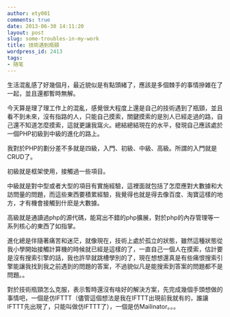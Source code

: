 ```yaml
---
author: ety001
comments: true
date: 2013-06-30 14:11:20
layout: post
slug: some-troubles-in-my-work
title: 技術遇到瓶頸
wordpress_id: 2413
tags:
- 随笔
---
```


生活混亂感了好幾個月，最近貌似是有點頭緒了，應該是多個棘手的事情摻雑在了一起，並且還都暫時無解。

今天算是理了理工作上的混亂，感覺很大程度上還是自己的技術遇到了瓶頸，並且看不到未來，沒有指路的人，只能自己摸索，關鍵摸索的是別人已經走過的路，自己還不知道怎麼摸索，這就更讓我窩火。總結總結現在的水平，發現自己應該處於一個PHP初級到中級的進化的路上。

我對於PHP的劃分差不多就是四級，入門、初級、中級、高級。所謂的入門就是CRUD了。

初級就是框架使用，接觸過一些項目。

中級就是對中型或者大型的項目有實施經驗，這裡面就包括了怎麼應對大數據和大訪問量的問題，而這些東西要積累經驗，我覺得也就是得去像百度、淘寶這樣的地方，才有機會接觸到什麽是大數據。

高級就是通讀過php的源代碼，能寫出不錯的php擴展，對於php的內存管理等一系列核心的東西了如指掌。

進化總是伴隨著痛苦和迷茫，就像現在，技術上處於孤立的狀態，雖然這種狀態從我小學開始接觸計算機的時候就已經是這樣的了，一直自己一個人在摸索，估計要是沒有搜索引擎的話，我也許早就跳槽學別的了，現在想想還真是有些痛恨搜索引擎能讓我找到我之前遇到的問題的答案，不過貌似凡是能搜索到答案的問題都不是問題。。

對於技術瓶頸怎么克服，表示暫時還沒有啥好的解決方案，先完成幾個手頭想做的事情吧，一個是仿IFTTT（儘管這個想法是我在IFTTT出現前我就有的，誰讓IFTTT先出現了，只能叫做仿IFTTT了），一個是仿Mailinator。。。


